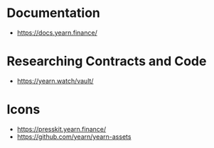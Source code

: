 # Documentation

- <https://docs.yearn.finance/>


# Researching Contracts and Code

- <https://yearn.watch/vault/>

# Icons

- <https://presskit.yearn.finance/>
- <https://github.com/yearn/yearn-assets>